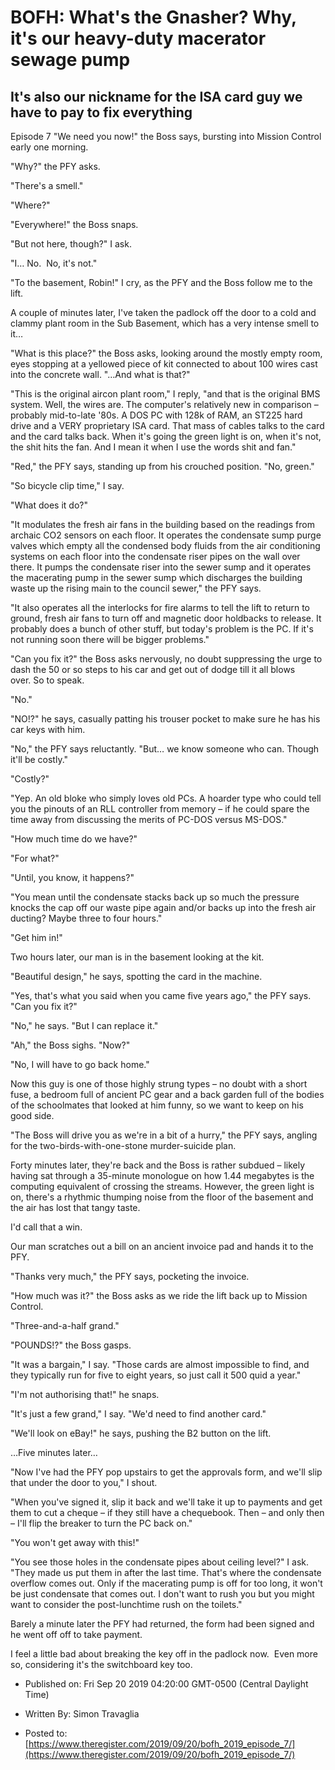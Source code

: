 # BOFH: What's the Gnasher? Why, it's our heavy-duty macerator sewage pump

## It's also our nickname for the ISA card guy we have to pay to fix everything

Episode 7  "We need you now!" the Boss says, bursting into Mission Control early one morning.

"Why?" the PFY asks.

"There's a smell."

"Where?"

"Everywhere!" the Boss snaps.

"But not here, though?" I ask.

"I… No.  No, it's not."

"To the basement, Robin!" I cry, as the PFY and the Boss follow me to the lift.

A couple of minutes later, I've taken the padlock off the door to a cold and clammy plant room in the Sub Basement, which has a very intense smell to it…

"What is this place?" the Boss asks, looking around the mostly empty room, eyes stopping at a yellowed piece of kit connected to about 100 wires cast into the concrete wall. "…And what is that?"

"This is the original aircon plant room," I reply, "and that is the original BMS system. Well, the wires are. The computer's relatively new in comparison – probably mid-to-late '80s. A DOS PC with 128k of RAM, an ST225 hard drive and a VERY proprietary ISA card. That mass of cables talks to the card and the card talks back. When it's going the green light is on, when it's not, the shit hits the fan. And I mean it when I use the words shit and fan."

"Red," the PFY says, standing up from his crouched position. "No, green."

"So bicycle clip time," I say.

"What does it do?"

"It modulates the fresh air fans in the building based on the readings from archaic CO2 sensors on each floor. It operates the condensate sump purge valves which empty all the condensed body fluids from the air conditioning systems on each floor into the condensate riser pipes on the wall over there. It pumps the condensate riser into the sewer sump and it operates the macerating pump in the sewer sump which discharges the building waste up the rising main to the council sewer," the PFY says.

"It also operates all the interlocks for fire alarms to tell the lift to return to ground, fresh air fans to turn off and magnetic door holdbacks to release. It probably does a bunch of other stuff, but today's problem is the PC. If it's not running soon there will be bigger problems."

"Can you fix it?" the Boss asks nervously, no doubt suppressing the urge to dash the 50 or so steps to his car and get out of dodge till it all blows over. So to speak.

"No."

"NO!?" he says, casually patting his trouser pocket to make sure he has his car keys with him.

"No," the PFY says reluctantly. "But… we know someone who can. Though it'll be costly."

"Costly?"

"Yep. An old bloke who simply loves old PCs. A hoarder type who could tell you the pinouts of an RLL controller from memory – if he could spare the time away from discussing the merits of PC-DOS versus MS-DOS."

"How much time do we have?"

"For what?"

"Until, you know, it happens?"

"You mean until the condensate stacks back up so much the pressure knocks the cap off our waste pipe again and/or backs up into the fresh air ducting? Maybe three to four hours."

"Get him in!"

Two hours later, our man is in the basement looking at the kit.

"Beautiful design," he says, spotting the card in the machine.

"Yes, that's what you said when you came five years ago," the PFY says. "Can you fix it?"

"No," he says. "But I can replace it."

"Ah," the Boss sighs. "Now?"

"No, I will have to go back home."

Now this guy is one of those highly strung types – no doubt with a short fuse, a bedroom full of ancient PC gear and a back garden full of the bodies of the schoolmates that looked at him funny, so we want to keep on his good side.

"The Boss will drive you as we're in a bit of a hurry," the PFY says, angling for the two-birds-with-one-stone murder-suicide plan.

Forty minutes later, they're back and the Boss is rather subdued – likely having sat through a 35-minute monologue on how 1.44 megabytes is the computing equivalent of crossing the streams. However, the green light is on, there's a rhythmic thumping noise from the floor of the basement and the air has lost that tangy taste.

I'd call that a win.

Our man scratches out a bill on an ancient invoice pad and hands it to the PFY.

"Thanks very much," the PFY says, pocketing the invoice.

"How much was it?" the Boss asks as we ride the lift back up to Mission Control.

"Three-and-a-half grand."

"POUNDS!?" the Boss gasps.

"It was a bargain," I say. "Those cards are almost impossible to find, and they typically run for five to eight years, so just call it 500 quid a year."

"I'm not authorising that!" he snaps.

"It's just a few grand," I say. "We'd need to find another card."

"We'll look on eBay!" he says, pushing the B2 button on the lift.

…Five minutes later…

"Now I've had the PFY pop upstairs to get the approvals form, and we'll slip that under the door to you," I shout.

"When you've signed it, slip it back and we'll take it up to payments and get them to cut a cheque – if they still have a chequebook. Then – and only then – I'll flip the breaker to turn the PC back on."

"You won't get away with this!"

"You see those holes in the condensate pipes about ceiling level?" I ask. "They made us put them in after the last time. That's where the condensate overflow comes out. Only if the macerating pump is off for too long, it won't be just condensate that comes out. I don't want to rush you but you might want to consider the post-lunchtime rush on the toilets."

Barely a minute later the PFY had returned, the form had been signed and he went off off to take payment.

I feel a little bad about breaking the key off in the padlock now.  Even more so, considering it's the switchboard key too.



- Published on: Fri Sep 20 2019 04:20:00 GMT-0500 (Central Daylight Time)

- Written By: Simon Travaglia

- Posted to: [https://www.theregister.com/2019/09/20/bofh_2019_episode_7/](https://www.theregister.com/2019/09/20/bofh_2019_episode_7/)